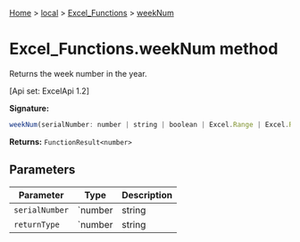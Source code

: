 [Home](./index) &gt; [local](local.md) &gt; [Excel\_Functions](local.excel_functions.md) &gt; [weekNum](local.excel_functions.weeknum.md)

# Excel\_Functions.weekNum method

Returns the week number in the year. 

 \[Api set: ExcelApi 1.2\]

**Signature:**
```javascript
weekNum(serialNumber: number | string | boolean | Excel.Range | Excel.RangeReference | Excel.FunctionResult<any>, returnType?: number | string | boolean | Excel.Range | Excel.RangeReference | Excel.FunctionResult<any>): FunctionResult<number>;
```
**Returns:** `FunctionResult<number>`

## Parameters

|  Parameter | Type | Description |
|  --- | --- | --- |
|  `serialNumber` | `number | string | boolean | Excel.Range | Excel.RangeReference | Excel.FunctionResult<any>` |  |
|  `returnType` | `number | string | boolean | Excel.Range | Excel.RangeReference | Excel.FunctionResult<any>` |  |

